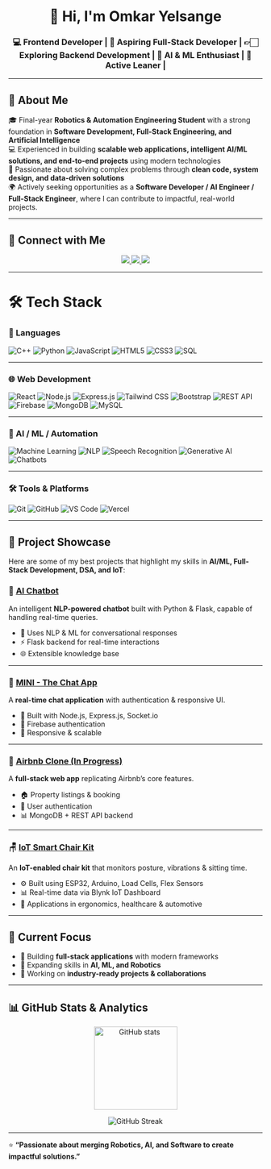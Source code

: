

<h1 align="center">👋 Hi, I'm Omkar Yelsange</h1>  
<h3 align="center">💻 Frontend Developer | 
🚀 Aspiring Full-Stack Developer | 
👉🏻 Exploring Backend Development | 
🤖 AI & ML Enthusiast | 
🔸️ Active Leaner | </h3>

---

## 🌟 About Me  
🎓 Final-year **Robotics & Automation Engineering Student** with a strong foundation in **Software Development, Full-Stack Engineering, and Artificial Intelligence**  
💻 Experienced in building **scalable web applications, intelligent AI/ML solutions, and end-to-end projects** using modern technologies  
🚀 Passionate about solving complex problems through **clean code, system design, and data-driven solutions**  
🌍 Actively seeking opportunities as a **Software Developer / AI Engineer / Full-Stack Engineer**, where I can contribute to impactful, real-world projects.

---

## 🔗 Connect with Me  
<p align="center">
  <a href="https://www.linkedin.com/in/omkar-yelsange" target="_blank">
    <img src="https://img.shields.io/badge/LinkedIn-0A66C2?style=for-the-badge&logo=linkedin&logoColor=white"/>
  </a>
  <a href="https://github.com/OmkarYelsange" target="_blank">
    <img src="https://img.shields.io/badge/GitHub-181717?style=for-the-badge&logo=github&logoColor=white"/>
  </a>
  <a href="mailto:omkaryelsange1010@gmail.com">
    <img src="https://img.shields.io/badge/Email-D14836?style=for-the-badge&logo=gmail&logoColor=white"/>
  </a>
</p>

---

# 🛠️ Tech Stack

### 🚀 Languages
![C++](https://img.shields.io/badge/C++-00599C?style=for-the-badge&logo=cplusplus&logoColor=white) 
![Python](https://img.shields.io/badge/Python-3776AB?style=for-the-badge&logo=python&logoColor=white) 
![JavaScript](https://img.shields.io/badge/JavaScript-F7DF1E?style=for-the-badge&logo=javascript&logoColor=black) 
![HTML5](https://img.shields.io/badge/HTML5-E34F26?style=for-the-badge&logo=html5&logoColor=white) 
![CSS3](https://img.shields.io/badge/CSS3-1572B6?style=for-the-badge&logo=css3&logoColor=white) 
![SQL](https://img.shields.io/badge/SQL-003B57?style=for-the-badge&logo=database&logoColor=white)  

---

### 🌐 Web Development
![React](https://img.shields.io/badge/React-61DAFB?style=for-the-badge&logo=react&logoColor=black) 
![Node.js](https://img.shields.io/badge/Node.js-339933?style=for-the-badge&logo=node.js&logoColor=white) 
![Express.js](https://img.shields.io/badge/Express.js-000000?style=for-the-badge&logo=express&logoColor=white) 
![Tailwind CSS](https://img.shields.io/badge/Tailwind_CSS-38B2AC?style=for-the-badge&logo=tailwind-css&logoColor=white) 
![Bootstrap](https://img.shields.io/badge/Bootstrap-7952B3?style=for-the-badge&logo=bootstrap&logoColor=white) 
![REST API](https://img.shields.io/badge/REST-02569B?style=for-the-badge&logo=rest&logoColor=white) 
![Firebase](https://img.shields.io/badge/Firebase-FFCA28?style=for-the-badge&logo=firebase&logoColor=black) 
![MongoDB](https://img.shields.io/badge/MongoDB-47A248?style=for-the-badge&logo=mongodb&logoColor=white) 
![MySQL](https://img.shields.io/badge/MySQL-4479A1?style=for-the-badge&logo=mysql&logoColor=white)  

---

### 🤖 AI / ML / Automation
![Machine Learning](https://img.shields.io/badge/Machine_Learning-102230?style=for-the-badge&logo=tensorflow&logoColor=orange) 
![NLP](https://img.shields.io/badge/NLP-CC0000?style=for-the-badge&logo=google&logoColor=white) 
![Speech Recognition](https://img.shields.io/badge/Speech_Recognition-FF6F00?style=for-the-badge&logo=android&logoColor=white) 
![Generative AI](https://img.shields.io/badge/Generative_AI-000000?style=for-the-badge&logo=openai&logoColor=white) 
![Chatbots](https://img.shields.io/badge/Chatbots-00B8D9?style=for-the-badge&logo=botpress&logoColor=white)  

---

### 🛠 Tools & Platforms
![Git](https://img.shields.io/badge/Git-F05032?style=for-the-badge&logo=git&logoColor=white) 
![GitHub](https://img.shields.io/badge/GitHub-181717?style=for-the-badge&logo=github&logoColor=white) 
![VS Code](https://img.shields.io/badge/VS_Code-0078D4?style=for-the-badge&logo=visual-studio-code&logoColor=white) 
![Vercel](https://img.shields.io/badge/Vercel-000000?style=for-the-badge&logo=vercel&logoColor=white)

---

## 🚀 Project Showcase  

Here are some of my best projects that highlight my skills in **AI/ML, Full-Stack Development, DSA, and IoT**:  

### 🤖 [AI Chatbot](https://github.com/OmkarYelsange/AI-Chatbot)  
An intelligent **NLP-powered chatbot** built with Python & Flask, capable of handling real-time queries.  
- 🧠 Uses NLP & ML for conversational responses  
- ⚡ Flask backend for real-time interactions  
- 🌐 Extensible knowledge base  

---

### 💬 [MINI - The Chat App](https://github.com/OmkarYelsange/Mini-Chat-App)  
A **real-time chat application** with authentication & responsive UI.  
- 📡 Built with Node.js, Express.js, Socket.io  
- 🔐 Firebase authentication  
- 📱 Responsive & scalable  

---

### 🏡 [Airbnb Clone (In Progress)](https://github.com/OmkarYelsange/Airbnb-Clone)  
A **full-stack web app** replicating Airbnb’s core features.  
- 🏠 Property listings & booking  
- 🔐 User authentication  
- 📊 MongoDB + REST API backend  

---

### 🪑 [IoT Smart Chair Kit](https://github.com/OmkarYelsange/IoT-Smart-Chair-Kit)  
An **IoT-enabled chair kit** that monitors posture, vibrations & sitting time.  
- ⚙ Built using ESP32, Arduino, Load Cells, Flex Sensors  
- 📊 Real-time data via Blynk IoT Dashboard  
- 🚀 Applications in ergonomics, healthcare & automotive  

---

## 🌱 Current Focus  
- 🔹 Building **full-stack applications** with modern frameworks  
- 🔹 Expanding skills in **AI, ML, and Robotics**  
- 🔹 Working on **industry-ready projects & collaborations**  

---

## 📊 GitHub Stats & Analytics  

<p align="center">
  <img src="https://github-readme-stats.vercel.app/api?username=OmkarYelsange&show_icons=true&theme=radical" alt="GitHub stats" height="165"/>
</p>

<p align="center">
  <img src="https://streak-stats.demolab.com?user=OmkarYelsange&theme=radical&hide_border=false" alt="GitHub Streak"/>
</p>

---

⭐ **“Passionate about merging Robotics, AI, and Software to create impactful solutions.”**
